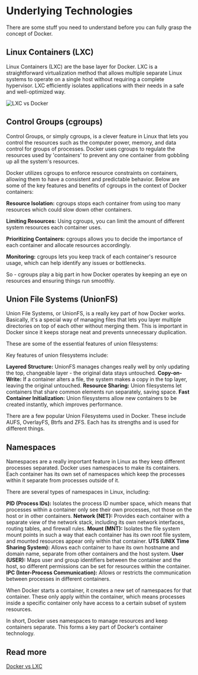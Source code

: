 # Underlying Technologies

There are some stuff you need to understand before you can fully grasp the concept of Docker.

## Linux Containers (LXC)

Linux Containers (LXC) are the base layer for Docker. LXC is a straightforward virtualization method that allows multiple separate Linux systems to operate on a single host without requiring a complete hypervisor. LXC efficiently isolates applications with their needs in a safe and well-optimized way.

![LXC vs Docker](https://i.imgur.com/lbT37EN.png)

## Control Groups (cgroups)

Control Groups, or simply cgroups, is a clever feature in Linux that lets you control the resources such as the computer power, memory, and data control for groups of processes. Docker uses cgroups to regulate the resources used by 'containers' to prevent any one container from gobbling up all the system's resources.

Docker utilizes cgroups to enforce resource constraints on containers, allowing them to have a consistent and predictable behavior. Below are some of the key features and benefits of cgroups in the context of Docker containers:

**Resource Isolation:** cgroups stops each container from using too many resources which could slow down other containers.

**Limiting Resources:** Using cgroups, you can limit the amount of different system resources each container uses.

**Prioritizing Containers:** cgroups allows you to decide the importance of each container and allocate resources accordingly.

**Monitoring:** cgroups lets you keep track of each container's resource usage, which can help identify any issues or bottlenecks.

So - cgroups play a big part in how Docker operates by keeping an eye on resources and ensuring things run smoothly.

## Union File Systems (UnionFS)

Union File Systems, or UnionFS, is a really key part of how Docker works. Basically, it's a special way of managing files that lets you layer multiple directories on top of each other without merging them. This is important in Docker since it keeps storage neat and prevents unnecessary duplication.

These are some of the essential features of union filesystems:

Key features of union filesystems include:

**Layered Structure:** UnionFS manages changes really well by only updating the top, changeable layer - the original data stays untouched.
**Copy-on-Write:** If a container alters a file, the system makes a copy in the top layer, leaving the original untouched.
**Resource Sharing:** Union filesystems let containers that share common elements run separately, saving space.
**Fast Container Initialization:** Union filesystems allow new containers to be created instantly, which improves performance.

There are a few popular Union Filesystems used in Docker. These include AUFS, OverlayFS, Btrfs and ZFS. Each has its strengths and is used for different things.

## Namespaces

Namespaces are a really important feature in Linux as they keep different processes separated. Docker uses namespaces to make its containers. Each container has its own set of namespaces which keep the processes within it separate from processes outside of it.

There are several types of namespaces in Linux, including:

**PID (Process IDs):** Isolates the process ID number space, which means that processes within a container only see their own processes, not those on the host or in other containers.
**Network (NET):** Provides each container with a separate view of the network stack, including its own network interfaces, routing tables, and firewall rules.
**Mount (MNT):** Isolates the file system mount points in such a way that each container has its own root file system, and mounted resources appear only within that container.
**UTS (UNIX Time Sharing System):** Allows each container to have its own hostname and domain name, separate from other containers and the host system.
**User (USER):** Maps user and group identifiers between the container and the host, so different permissions can be set for resources within the container.
**IPC (Inter-Process Communication):** Allows or restricts the communication between processes in different containers.

When Docker starts a container, it creates a new set of namespaces for that container. These only apply within the container, which means processes inside a specific container only have access to a certain subset of system resources.

In short, Docker uses namespaces to manage resources and keep containers separate. This forms a key part of Docker’s container technology.

## Read more

[Docker vs LXC](https://dockerlabs.collabnix.com/beginners/docker/docker-vs-container.html)
